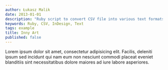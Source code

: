 ```yaml
---
author: Łukasz Malik
date: 2013-01-01
description: "Ruby script to convert CSV file into various text formats for use in an Adobe InDesign project"
keywords: Ruby, CSV, InDesign, Text
tags: example
title: Inny Art
published: false
---
```

Lorem ipsum dolor sit amet, consectetur adipisicing elit. Facilis, deleniti ipsum sed incidunt qui nam eum non nesciunt commodi placeat eveniet blanditiis sint necessitatibus dolore maiores ad iure labore asperiores.